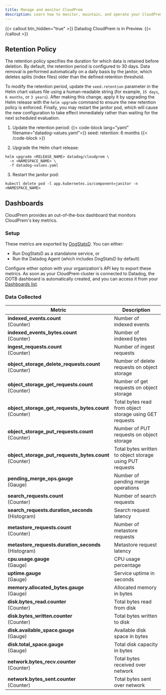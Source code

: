 ```yaml
---
title: Manage and monitor CloudPrem
description: Learn how to monitor, maintain, and operate your CloudPrem deployment
---
```


{{< callout btn_hidden="true" >}}
  Datadog CloudPrem is in Preview.
{{< /callout >}}

## Retention Policy

The retention policy specifies the duration for which data is retained before deletion. By default, the retention period is configured to 30 days. Data removal is performed automatically on a daily basis by the janitor, which deletes splits (index files) older than the defined retention threshold.

To modify the retention period, update the `seed.retention` parameter in the Helm chart values file using a human-readable string (for example, `15 days`, `6 months`, or `3 years`). After making this change, apply it by upgrading the Helm release with the `helm upgrade` command to ensure the new retention policy is enforced. Finally, you may restart the janitor pod, which will cause the new configuration to take effect immediately rather than waiting for the next scheduled evaluation.

1. Update the retention period:
{{< code-block lang="yaml" filename="datadog-values.yaml">}}
seed:
  retention: 6 months
{{< /code-block >}}

2. Upgrade the Helm chart release:
```shell
helm upgrade <RELEASE_NAME> datadog/cloudprem \
  -n <NAMESPACE_NAME> \
  -f datadog-values.yaml
```

3. Restart the janitor pod:
```shell
kubectl delete pod -l app.kubernetes.io/component=janitor -n <NAMESPACE_NAME>
```

## Dashboards

CloudPrem provides an out-of-the-box dashboard that monitors CloudPrem's key metrics.

### Setup

These metrics are exported by [DogStatsD][1]. You can either:

- Run DogStatsD as a standalone service, or
- Run the Datadog Agent (which includes DogStatsD by default)

Configure either option with your organization's API key to export these metrics. As soon as your CloudPrem cluster is connected to Datadog, the OOTB dashboard is automatically created, and you can access it from your [Dashboards list][2].

### Data Collected

| Metric | Description |
|---|---|
| **indexed_events.count**<br/>(Counter) | Number of indexed events |
| **indexed_events_bytes.count**<br/>(Counter) | Number of indexed bytes |
| **ingest_requests.count**<br/>(Counter) | Number of ingest requests |
| **object_storage_delete_requests.count**<br/>(Counter) | Number of delete requests on object storage |
| **object_storage_get_requests.count**<br/>(Counter) | Number of get requests on object storage |
| **object_storage_get_requests_bytes.count**<br/>(Counter) | Total bytes read from object storage using GET requests |
| **object_storage_put_requests.count**<br/>(Counter) | Number of PUT requests on object storage |
| **object_storage_put_requests_bytes.count**<br/>(Counter) | Total bytes written to object storage using PUT requests |
| **pending_merge_ops.gauge**<br/>(Gauge) | Number of pending merge operations |
| **search_requests.count**<br/>(Counter) | Number of search requests |
| **search_requests.duration_seconds**<br/>(Histogram) | Search request latency |
| **metastore_requests.count**<br/>(Counter) | Number of metastore requests |
| **metastore_requests.duration_seconds**<br/>(Histogram) | Metastore request latency |
| **cpu.usage.gauge**<br/>(Gauge) | CPU usage percentage |
| **uptime.gauge**<br/>(Gauge) | Service uptime in seconds |
| **memory.allocated_bytes.gauge**<br/>(Gauge) | Allocated memory in bytes |
| **disk.bytes_read.counter**<br/>(Counter) | Total bytes read from disk |
| **disk.bytes_written.counter**<br/>(Counter) | Total bytes written to disk |
| **disk.available_space.gauge**<br/>(Gauge) | Available disk space in bytes |
| **disk.total_space.gauge**<br/>(Gauge) | Total disk capacity in bytes |
| **network.bytes_recv.counter**<br/>(Counter) | Total bytes received over network |
| **network.bytes_sent.counter**<br/>(Counter) | Total bytes sent over network |

<!-- ## Alerts, autoscaling, upgrades

Coming soon. -->

[1]: https://docs.datadoghq.com/developers/dogstatsd/?tab=hostagent
[2]: https://app.datadoghq.com/dashboard/lists?q=cloudprem&p=1
